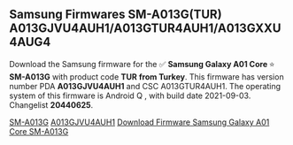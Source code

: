 <h2>Samsung Firmwares SM-A013G(TUR) A013GJVU4AUH1/A013GTUR4AUH1/A013GXXU4AUG4</h2>
Download the Samsung firmware for the ✅ <strong>Samsung Galaxy A01 Core </strong> ⭐ <strong>SM-A013G</strong> with product code <strong>TUR</strong> <strong> from Turkey</strong>. This firmware has version number PDA <strong>A013GJVU4AUH1</strong> and CSC A013GTUR4AUH1. The operating system of this firmware is Android Q , with build date 2021-09-03. Changelist <strong>20440625</strong>.


[SM-A013G](https://samfirm.shop/samsung/model/SM-A013G)
[A013GJVU4AUH1](https://samfirm.shop/samsung/pda/A013GJVU4AUH1)
[Download Firmware Samsung Galaxy A01 Core SM-A013G](https://samfirm.shop/samsung/firmware/451898)
